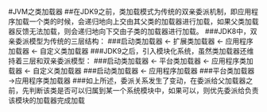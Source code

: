 #JVM之类加载器
##在JDK9之前，类加载模式为传统的双亲委派机制，即应用程序加载一个类的时候，会递归地向上交由其父类的加载器进行加载，如果父类加载器反馈无法加载，则会递归地向下交由子类的加载器进行加载。
###JDK8中，双亲委派模型为传统的三层结构：
###启动类加载器 <- 扩展类加载器 <- 应用程序加载器 <- 自定义类加载器
###JDK9之后，引入模块化系统，虽然类加载器还维持着三层和双亲委派模型：
###启动类加载器 <- 平台类加载器 <- 应用程序类加载器 <- 自定义类加载器
###启动类加载器 <-  应用程序加载器
###平台类加载器 ->应用程序类加载器
###如上所述，委派关系发生了变动，在委派给父加载器之前，先判断该类是否可以归属到某一个系统模块中，如果可以，则优先委派给负责该模块的加载器完成加载